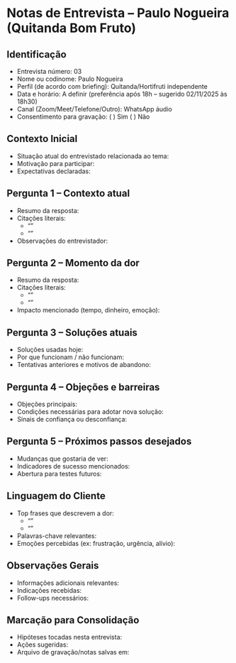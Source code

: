 # Notas de Entrevista – Paulo Nogueira (Quitanda Bom Fruto)

## Identificação

- Entrevista número: 03
- Nome ou codinome: Paulo Nogueira
- Perfil (de acordo com briefing): Quitanda/Hortifruti independente
- Data e horário: A definir (preferência após 18h – sugerido 02/11/2025 às 18h30)
- Canal (Zoom/Meet/Telefone/Outro): WhatsApp áudio
- Consentimento para gravação: ( ) Sim  ( ) Não

## Contexto Inicial

- Situação atual do entrevistado relacionada ao tema:
- Motivação para participar:
- Expectativas declaradas:

## Pergunta 1 – Contexto atual

- Resumo da resposta:
- Citações literais:
  - “”
  - “”
- Observações do entrevistador:

## Pergunta 2 – Momento da dor

- Resumo da resposta:
- Citações literais:
  - “”
  - “”
- Impacto mencionado (tempo, dinheiro, emoção):

## Pergunta 3 – Soluções atuais

- Soluções usadas hoje:
- Por que funcionam / não funcionam:
- Tentativas anteriores e motivos de abandono:

## Pergunta 4 – Objeções e barreiras

- Objeções principais:
- Condições necessárias para adotar nova solução:
- Sinais de confiança ou desconfiança:

## Pergunta 5 – Próximos passos desejados

- Mudanças que gostaria de ver:
- Indicadores de sucesso mencionados:
- Abertura para testes futuros:

## Linguagem do Cliente

- Top frases que descrevem a dor:
  - “”
  - “”
- Palavras-chave relevantes:
- Emoções percebidas (ex: frustração, urgência, alívio):

## Observações Gerais

- Informações adicionais relevantes:
- Indicações recebidas:
- Follow-ups necessários:

## Marcação para Consolidação

- Hipóteses tocadas nesta entrevista:
- Ações sugeridas:
- Arquivo de gravação/notas salvas em:
